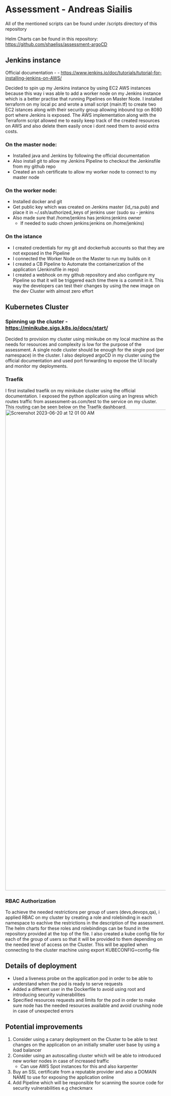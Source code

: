 # Assessment - Andreas Siailis
All of the mentioned scripts can be found under /scripts directory of this repository

Helm Charts can be found in this repository: https://github.com/shaeliss/assessment-argoCD

## Jenkins instance 
Official documentation - - https://www.jenkins.io/doc/tutorials/tutorial-for-installing-jenkins-on-AWS/

Decided to spin up my Jenkins instance by using EC2 AWS instances because this way i was able to add a worker node on my Jenkins instance which is a better practise that running Pipelines on Master Node. I installed terraform on my local pc and wrote a small script (main.tf) to create two EC2 istances along with their security group allowing inbound tcp on 8080 port where Jenkins is exposed. The AWS implementation along with the Terraform script allowed me to easily keep track of the created resources on AWS and also delete them easily once i dont need them to avoid extra costs.

### On the master node:
- Installed java and Jenkins by following the official documentation
- Also install git to allow my Jenkins Pipeline to checkout the Jenkinsfile from my github repo
- Created an ssh certificate to allow my worker node to connect to my master node

### On the worker node:
- Installed docker and git 
- Get public key which was created on Jenkins master (id_rsa.pub) and place it in ~/.ssh/authorized_keys of jenkins user (sudo su - jenkins
- Also made sure that /home/jenkins has jenkins:jenkins owner
  - If needed to sudo chown jenkins:jenkins on /home/jenkins)

### On the istance

- I created credentials for my git and dockerhub accounts so that they are not exposed in the Pipeline
- I connected the Worker Node on the Master to run my builds on it
- I created a CB Pipeline to Automate the containerization of the application (Jenkinsfile in repo)
- I created a webhook on my github repository and also configure my Pipeline so that it will be triggered each time there is a commit in it. This way the developers can test their changes by using the new image on the dev Cluster with almost zero effort


## Kubernetes Cluster

### Spinning up the cluster - https://minikube.sigs.k8s.io/docs/start/
Decided to provision my cluster using minikube on my local machine as the needs for resources and complexity is low for the purpose of the assessment. A single node cluster should be enough for the single pod (per namespace) in the cluster. I also deployed argoCD in my cluster using the official documentation and used port forwarding to expose the UI locally and monitor my deployments. 

### Traefik

I first installed traefik on my minikube cluster using the official documentation. I exposed the python application using an Ingress which routes traffic from assessment-as.com/test to the service on my cluster. This routing can be seen below on the Traefik dashboard.
<img width="1508" alt="Screenshot 2023-06-20 at 12 01 00 AM" src="https://github.com/shaeliss/assessment/assets/86359227/1b85ec6d-74dc-4432-91be-6a6bbfbed79c">



### RBAC Authorization
To achieve the needed restrictions per group of users (devs,devops,qa), i applied RBAC on my cluster by creating a role and rolebinding in each namespace to eachive the restrictions in the description of the assessment. The helm charts for these roles and rolebindings can be found in the repository provided at the top of the file. I also created a kube config file for each of the group of users so that it will be provided to them depending on the needed level of access on the Cluster. This will be applied when connecting to the cluster machine using export KUBECONFIG=config-file

## Details of deployment

- Used a liveness probe on the application pod in order to be able to understand when the pod is ready to serve requests
- Added a different user in the Dockerfile to avoid using root and introducing security vulnerabilities
- Specified resources requests and limits for the pod in order to make sure node has the needed resources available and avoid crushing node in case of unexpected errors

## Potential improvements

1. Consider using a canary deployment on the Cluster to be able to test changes on the application on an initially smaller user base by using a load balancer
2. Consider using an autoscalling cluster which will be able to introduced new worker nodes in case of increased traffic
   - Can use AWS Spot instances for this and also karpenter
3. Buy an SSL certificate from a reputable provider and also a DOMAIN NAME to use for exposing the application online
4. Add Pipeline which will be responsible for scanning the source code for security vulnerabilities e.g checkmarx



